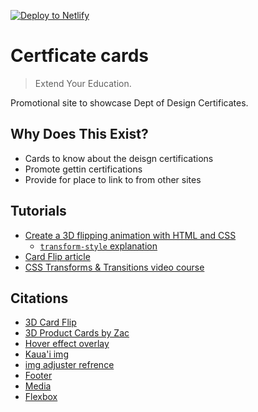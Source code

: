 [![Deploy to Netlify](https://www.netlify.com/img/deploy/button.svg)](https://app.netlify.com/start/deploy?repository=https://github.com/ewuweblab/certificate-cards)

# Certficate cards 

> Extend Your Education.

Promotional site to showcase Dept of Design Certificates. 

## Why Does This Exist?
- Cards to know about the deisgn certifications
- Promote gettin certifications 
- Provide for place to link to from other sites

## Tutorials
- [Create a 3D flipping animation with HTML and CSS](https://www.youtube.com/watch?v=FeJEEE3zc4U)
    - [`transform-style` explanation](https://www.kevinpowell.co/article/transform-style/)
- [Card Flip article](https://3dtransforms.desandro.com/card-flip)
- [CSS Transforms & Transitions video course](https://www.linkedin.com/learning/css-transforms-and-transitions)

## Citations
- [3D Card Flip](https://codepen.io/desandro/pen/LmWoWe)
- [3D Product Cards by Zac](https://codepen.io/zremboldt/pen/ZvQjOG)
- [Hover effect overlay](https://www.w3schools.com/howto/tryit.asp?filename=tryhow_css_image_overlay_fade)
- [Kaua'i img](https://www.gohawaii.com/islands/kauai)
- [img adjuster refrence](https://codepen.io/whitney-lugo/pen/XWZmeBx)
- [Footer](https://www.geeksforgeeks.org/how-to-create-footer-to-stay-at-the-bottom-of-a-web-page/)
- [Media](https://www.w3schools.com/cssref/css3_pr_mediaquery.php)
- [Flexbox](https://css-tricks.com/snippets/css/a-guide-to-flexbox/)

